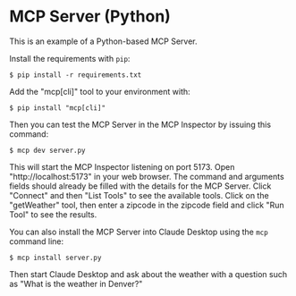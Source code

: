 # MCP Server (Python)

This is an example of a Python-based MCP Server.

Install the requirements with `pip`:

```
$ pip install -r requirements.txt
```

Add the "mcp[cli]" tool to your environment with:

```
$ pip install "mcp[cli]"
```

Then you can test the MCP Server in the MCP Inspector by issuing this command:

```
$ mcp dev server.py
```

This will start the MCP Inspector listening on port 5173. Open "http://localhost:5173"
in your web browser. The command and arguments fields should already be filled
with the details for the MCP Server. Click "Connect" and then "List Tools" to
see the available tools. Click on the "getWeather" tool, then enter a zipcode in
the zipcode field and click "Run Tool" to see the results.

You can also install the MCP Server into Claude Desktop using the `mcp` command line:

```
$ mcp install server.py
```

Then start Claude Desktop and ask about the weather with a question such as
"What is the weather in Denver?"
